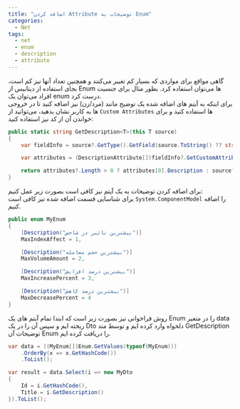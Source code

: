 ```yaml
---
title: "اضافه کردن Attribute توضیحات به Enum"
categories:
  - Net
tags:
  - net
  - enum
  - description
  - attribute
---
```


گاهی مواقع برای مواردی که بسیار کم تغییر می‌کنند و همچنین تعداد آنها نیز کم است، بجای استفاده از دیتابیس از Enum ها می‌توان استفاده کرد. بطور مثال برای جنسیت افراد می‌توان یک enum درست کرد.  
برای اینکه به آیتم های اضافه شده یک توضیح مانند (مرد/زن) نیز اضافه کنید تا در خروجی ها به کاربر نشان بدهید، می‌توانید از `Custom Attributes` ها استفاده کنید و برای خواندن آن از کد نیز استفاده کنید:  

```c#
public static string GetDescription<T>(this T source)
{
    var fieldInfo = source?.GetType().GetField(source.ToString() ?? string.Empty);

    var attributes = (DescriptionAttribute[])fieldInfo?.GetCustomAttributes(typeof(DescriptionAttribute), false)!;

    return attributes?.Length > 0 ? attributes[0].Description : source?.ToString();
}
```

برای اضافه کردن توضیحات به یک آیتم نیز کافی است بصورت زیر عمل کنیم:  
برای شناسایی قسمت اضافه شده نیز کافی است `System.ComponentModel` را اضافه کنیم.  

```c#
public enum MyEnum
{
    [Description("بیشترین تاثیر در شاخص")]
    MaxIndexAffect = 1,

    [Description("بیشترین حجم معامله")]
    MaxVolumeAmount = 2,

    [Description("بیشترین درصد افزایش")]
    MaxIncreasePercent = 3,

    [Description("بیشترین درصد کاهش")]
    MaxDecreasePercent = 4
}
```

روش فراخوانی نیز بصورت زیر است که ابتدا تمام آیتم های یک Enum را در متغیر data ریخته ایم و سپس آن را در یک Dto دلخواه وارد کرده ایم و توسط متد GetDescription توضیحات آن Enum را دریافت کرده ایم.  

```c#
var data = ((MyEnum[])Enum.GetValues(typeof(MyEnum)))
    .OrderBy(x => x.GetHashCode())
    .ToList();

var result = data.Select(i => new MyDto
{
    Id = i.GetHashCode(),
    Title = i.GetDescription()
}).ToList();
```